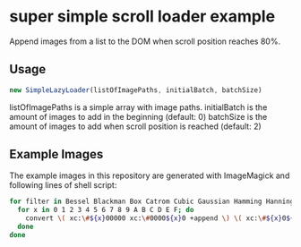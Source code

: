 super simple scroll loader example
==================================

Append images from a list to the DOM when scroll position reaches 80%.

Usage
-----

```js
new SimpleLazyLoader(listOfImagePaths, initialBatch, batchSize)
```

listOfImagePaths is a simple array with image paths.
initialBatch is the amount of images to add in the beginning (default: 0)
batchSize is the amount of images to add when scroll position is reached (default: 2)


Example Images
--------------

The example images in this repository are generated with ImageMagick and
following lines of shell script:

```sh
for filter in Bessel Blackman Box Catrom Cubic Gaussian Hamming Hanning Hermite Lanczos Mitchell Point Quadratic Sinc Triangle; do
  for x in 0 1 2 3 4 5 6 7 8 9 A B C D E F; do
    convert \( xc:\#${x}00000 xc:\#0000${x}0 +append \) \( xc:\#${x}0${x}000 xc:\#00${x}0${x}0 +append \) -append -filter $filter -resize 1000x1000\!  gradient-test3-${filter}-${x}.png
  done
done

```
